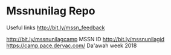 # Mssnunilag Repo
Useful links
http://bit.ly/mssn_feedback

http://bit.ly/mssnunilagcamp
MSSN ID http://bit.ly/mssnunilagid
https://camp.pace.dervac.com/
Da'awah week 2018
